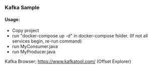 ### Kafka Sample



#### Usage:

- Copy project
- run "docker-compose up -d" in docker-compose folder. (If not all services begin, re-run command)
- run MyConsumer.java
- run MyProducer.java



Kafka Browser;
https://www.kafkatool.com/ (Offset Explorer)


